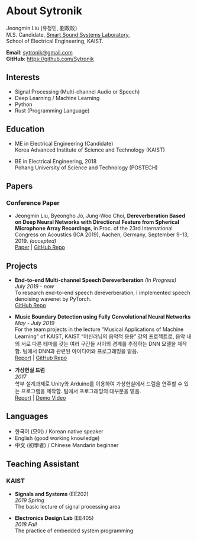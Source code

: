 # About Sytronik

Jeongmin Liu (유정민, 劉政旼)  
M.S. Candidate, [Smart Sound Systems Laboratory](https://sound.kaist.ac.kr),  
School of Electrical Engineering, KAIST.

**Email**: <sytronik@gmail.com>  
**GitHub**: <https://github.com/Sytronik>

## Interests

- Signal Processing (Multi-channel Audio or Speech)
- Deep Learning / Machine Learning
- Python
- Rust (Programming Language)


## Education

- ME in Electrical Engineering (Candidate)  
  Korea Advanced Institute of Science and Technology (KAIST)

- BE in Electrical Engineering, 2018  
  Pohang University of Science and Technology (POSTECH)

## Papers

### Conference Paper

- Jeongmin Liu, Byeongho Jo, Jung-Woo Choi, **Dereverberation Based on Deep Neural Networks with Directional Feature from Spherical Microphone Array Recordings**, in Proc. of the 23rd International Congress on Acoustics (ICA 2019), Aachen, Germany, September 9-13, 2019. *(accepted)*  
  [Paper](/assets/ICA2019.pdf) | [GitHub Repo](https://github.com/Sytronik/dereverberation-directional-feature)

## Projects

- **End-to-end Multi-channel Speech Dereverberation** *(In Progress)*  
  *July 2019 - now*  
  To research end-to-end speech dereverberation, I implemented speech denoising wavenet by PyTorch.  
  [GitHub Repo](https://github.com/Sytronik/denoising-wavenet-pytorch)

- **Music Boundary Detection using Fully Convolutional Neural Networks**  
  *May - July 2019*  
  For the team projects in the lecture "Musical Applications of Machine Learning" of KAIST, 
  KAIST “머신러닝의 음악적 응용” 강의 프로젝트로, 음악 내의 서로 다른 테마를 갖는 여러 구간들 사이의 경계를 추정하는 DNN 모델을 제작함. 팀에서 DNN과 관련된 아이디어와 프로그래밍을 맡음.  
  [Report]() | 
  [GitHub Repo](https://github.com/Sytronik/music-boundary-detection)

- **가상현실 드럼**  
  *2017*  
  학부 설계과제로 Unity와 Arduino를 이용하여 가상현실에서 드럼을 연주할 수 있는 프로그램을 제작함. 팀에서 프로그래밍의 대부분을 맡음.  
  [Report]() | [Demo Video](https://youtu.be/QXyJwmr9mhQ)

## Languages

- 한국어 (모어) / Korean native speaker
- English (good working knowledge)
- 中文 (初學者) / Chinese Mandarin beginner

## Teaching Assistant

### KAIST

- **Signals and Systems** (EE202)  
  *2019 Spring*  
  The basic lecture of signal processing area

- **Electronics Design Lab** (EE405)  
  *2018 Fall*  
  The practice of embedded system programming